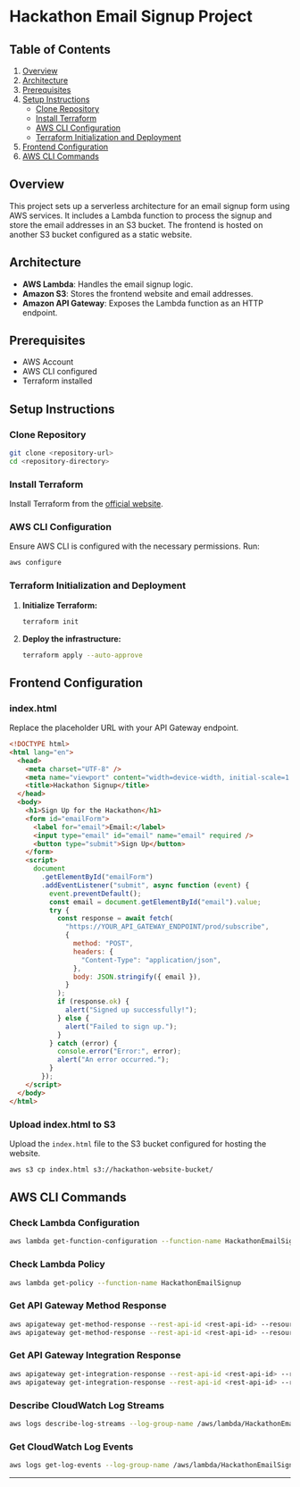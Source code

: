 # Hackathon Email Signup Project

## Table of Contents

1. [Overview](#overview)
2. [Architecture](#architecture)
3. [Prerequisites](#prerequisites)
4. [Setup Instructions](#setup-instructions)
   - [Clone Repository](#clone-repository)
   - [Install Terraform](#install-terraform)
   - [AWS CLI Configuration](#aws-cli-configuration)
   - [Terraform Initialization and Deployment](#terraform-initialization-and-deployment)
5. [Frontend Configuration](#frontend-configuration)
6. [AWS CLI Commands](#aws-cli-commands)

## Overview

This project sets up a serverless architecture for an email signup form using AWS services. It includes a Lambda function to process the signup and store the email addresses in an S3 bucket. The frontend is hosted on another S3 bucket configured as a static website.

## Architecture

- **AWS Lambda**: Handles the email signup logic.
- **Amazon S3**: Stores the frontend website and email addresses.
- **Amazon API Gateway**: Exposes the Lambda function as an HTTP endpoint.

## Prerequisites

- AWS Account
- AWS CLI configured
- Terraform installed

## Setup Instructions

### Clone Repository

```sh
git clone <repository-url>
cd <repository-directory>
```

### Install Terraform

Install Terraform from the [official website](https://www.terraform.io/downloads.html).

### AWS CLI Configuration

Ensure AWS CLI is configured with the necessary permissions. Run:

```sh
aws configure
```

### Terraform Initialization and Deployment

1. **Initialize Terraform:**

   ```sh
   terraform init
   ```

2. **Deploy the infrastructure:**

   ```sh
   terraform apply --auto-approve
   ```

## Frontend Configuration

### index.html

Replace the placeholder URL with your API Gateway endpoint.

```html
<!DOCTYPE html>
<html lang="en">
  <head>
    <meta charset="UTF-8" />
    <meta name="viewport" content="width=device-width, initial-scale=1.0" />
    <title>Hackathon Signup</title>
  </head>
  <body>
    <h1>Sign Up for the Hackathon</h1>
    <form id="emailForm">
      <label for="email">Email:</label>
      <input type="email" id="email" name="email" required />
      <button type="submit">Sign Up</button>
    </form>
    <script>
      document
        .getElementById("emailForm")
        .addEventListener("submit", async function (event) {
          event.preventDefault();
          const email = document.getElementById("email").value;
          try {
            const response = await fetch(
              "https://YOUR_API_GATEWAY_ENDPOINT/prod/subscribe",
              {
                method: "POST",
                headers: {
                  "Content-Type": "application/json",
                },
                body: JSON.stringify({ email }),
              }
            );
            if (response.ok) {
              alert("Signed up successfully!");
            } else {
              alert("Failed to sign up.");
            }
          } catch (error) {
            console.error("Error:", error);
            alert("An error occurred.");
          }
        });
    </script>
  </body>
</html>
```

### Upload index.html to S3

Upload the `index.html` file to the S3 bucket configured for hosting the website.

```sh
aws s3 cp index.html s3://hackathon-website-bucket/
```

## AWS CLI Commands

### Check Lambda Configuration

```sh
aws lambda get-function-configuration --function-name HackathonEmailSignup
```

### Check Lambda Policy

```sh
aws lambda get-policy --function-name HackathonEmailSignup
```

### Get API Gateway Method Response

```sh
aws apigateway get-method-response --rest-api-id <rest-api-id> --resource-id <resource-id> --http-method POST --status-code 200
aws apigateway get-method-response --rest-api-id <rest-api-id> --resource-id <resource-id> --http-method OPTIONS --status-code 200
```

### Get API Gateway Integration Response

```sh
aws apigateway get-integration-response --rest-api-id <rest-api-id> --resource-id <resource-id> --http-method POST --status-code 200
aws apigateway get-integration-response --rest-api-id <rest-api-id> --resource-id <resource-id> --http-method OPTIONS --status-code 200
```

### Describe CloudWatch Log Streams

```sh
aws logs describe-log-streams --log-group-name /aws/lambda/HackathonEmailSignup
```

### Get CloudWatch Log Events

```sh
aws logs get-log-events --log-group-name /aws/lambda/HackathonEmailSignup --log-stream-name <log-stream-name>
```

---
